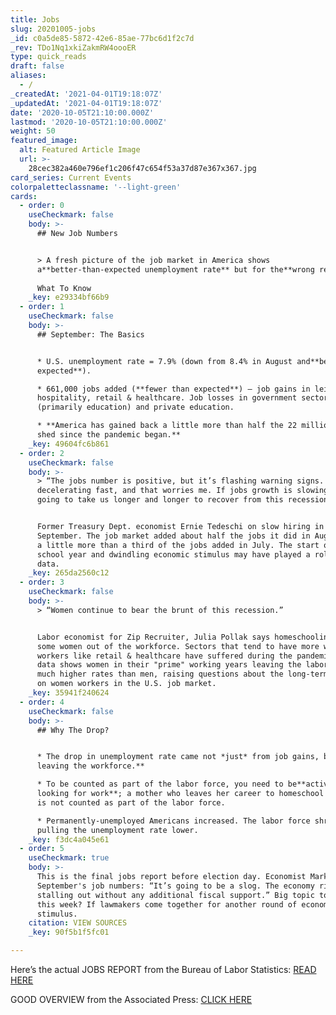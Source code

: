 ```yaml
---
title: Jobs
slug: 20201005-jobs
_id: c0a5de85-5872-42e6-85ae-77bc6d1f2c7d
_rev: TDo1Nq1xkiZakmRW4oooER
type: quick_reads
draft: false
aliases:
  - /
_createdAt: '2021-04-01T19:18:07Z'
_updatedAt: '2021-04-01T19:18:07Z'
date: '2020-10-05T21:10:00.000Z'
lastmod: '2020-10-05T21:10:00.000Z'
weight: 50
featured_image:
  alt: Featured Article Image
  url: >-
    28cec382a460e796ef1c206f47c654f53a37d87e367x367.jpg
card_series: Current Events
colorpaletteclassname: '--light-green'
cards:
  - order: 0
    useCheckmark: false
    body: >-
      ## New Job Numbers


      > A fresh picture of the job market in America shows
      a**better-than-expected unemployment rate** but for the**wrong reason**.  
        
      What To Know
    _key: e29334bf66b9
  - order: 1
    useCheckmark: false
    body: >-
      ## September: The Basics


      * U.S. unemployment rate = 7.9% (down from 8.4% in August and**better than
      expected**).

      * 661,000 jobs added (**fewer than expected**) – job gains in leisure &
      hospitality, retail & healthcare. Job losses in government sector
      (primarily education) and private education.

      * **America has gained back a little more than half the 22 million jobs
      shed since the pandemic began.**
    _key: 49604fc6b861
  - order: 2
    useCheckmark: false
    body: >-
      > “The jobs number is positive, but it’s flashing warning signs. It’s
      decelerating fast, and that worries me. If jobs growth is slowing, it’s
      going to take us longer and longer to recover from this recession.”


      Former Treasury Dept. economist Ernie Tedeschi on slow hiring in
      September. The job market added about half the jobs it did in August, and
      a little more than a third of the jobs added in July. The start of the
      school year and dwindling economic stimulus may have played a role in the
      data.
    _key: 265da2560c12
  - order: 3
    useCheckmark: false
    body: >-
      > “Women continue to bear the brunt of this recession.”


      Labor economist for Zip Recruiter, Julia Pollak says homeschooling forced
      some women out of the workforce. Sectors that tend to have more women
      workers like retail & healthcare have suffered during the pandemic. New
      data shows women in their "prime" working years leaving the labor force at
      much higher rates than men, raising questions about the long-term impact
      on women workers in the U.S. job market.
    _key: 35941f240624
  - order: 4
    useCheckmark: false
    body: >-
      ## Why The Drop?


      * The drop in unemployment rate came not *just* from job gains, but**folks
      leaving the workforce.**

      * To be counted as part of the labor force, you need to be**actively
      looking for work**; a mother who leaves her career to homeschool her kids
      is not counted as part of the labor force.

      * Permanently-unemployed Americans increased. The labor force shrank,
      pulling the unemployment rate lower.
    _key: f3dc4a045e61
  - order: 5
    useCheckmark: true
    body: >-
      This is the final jobs report before election day. Economist Mark Zandi on
      September's job numbers: “It’s going to be a slog. The economy risks
      stalling out without any additional fiscal support.” Big topic to watch
      this week? If lawmakers come together for another round of economic
      stimulus.
    citation: VIEW SOURCES
    _key: 90f5b1f5fc01

---
```

Here’s the actual JOBS REPORT from the Bureau of Labor Statistics: [READ HERE](https://www.bls.gov/news.release/empsit.nr0.htm)

GOOD OVERVIEW from the Associated Press: [CLICK HERE](https://apnews.com/article/virus-outbreak-us-news-economy-bda32f552bd450be2b804131cd5d49e6)